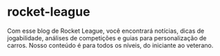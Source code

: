 # rocket-league
Com esse blog de Rocket League, você encontrará notícias, dicas de jogabilidade, análises de competições e guias para personalização de carros. Nosso conteúdo é para todos os níveis, do iniciante ao veterano. 
